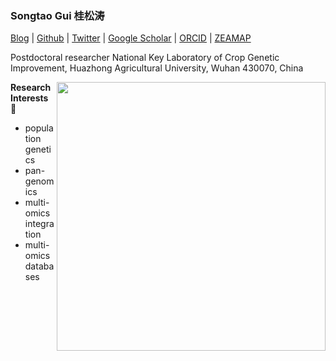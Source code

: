 ### Songtao Gui 桂松涛

[Blog](https://songtaogui.github.io) | [Github](https://github.com/songtaogui) | [Twitter](https://twitter.com/GuiSongtao) | [Google Scholar](https://scholar.google.com/citations?user=1LAvdloAAAAJ) | [ORCID](http://orcid.org/0000-0001-6718-982X) | [ZEAMAP](http://www.zeamap.com/)

Postdoctoral researcher
National Key Laboratory of Crop Genetic Improvement, Huazhong Agricultural University, Wuhan 430070, China

<a href="https://gitstar-ranking.com/songtaogui">
<img src="https://github-readme-stats.vercel.app/api?username=songtaogui&include_all_commits=true&theme=swift&show_icons=true&bg_color=fff)" align="right" width=430 />
</a>


**Research Interests :microscope:**
- population genetics
- pan-genomics
- multi-omics integration
- multi-omics databases

<!--
<br>
<a>
<img src="https://github-profile-trophy.vercel.app/?username=songtaogui&no-frame=true&column=4&theme=flat&no-bg=true&rank=S,AAA,AA,A,B,C&title=Stars,Followers,Repositories,Commits,PullRequest,Issues)" align="Left" width=420 /> <img src="https://github-readme-stats.vercel.app/api/top-langs/?username=songtaogui&layout=compact&theme=swift&bg_color=fff&langs_count=7&custom_title=My Armory" align= "Right" width=300 >
<a/>
-->


<!-- 
[![SongtaoGui's GitHub stats](https://github-readme-stats.vercel.app/api?username=songtaogui&include_all_commits=true&theme=swift&show_icons=true)](https://github.com/anuraghazra/github-readme-stats) -->


<!-- 
[![Top Langs](https://github-readme-stats.vercel.app/api/top-langs/?username=songtaogui&layout=compact&theme=swift)](https://github.com/anuraghazra/github-readme-stats) -->

<!-- <br><br>

[![trophy](https://github-profile-trophy.vercel.app/?username=songtaogui&no-frame=true&column=3&theme=flat&no-bg=true&rank=S,AAA,AA,A,B,C&title=Stars,Followers,Repositories,Commits,PullRequest,Issues)](https://github.com/ryo-ma/github-profile-trophy) -->

<!--
**songtaogui/songtaogui** is a ✨ _special_ ✨ repository because its `README.md` (this file) appears on your GitHub profile.

Here are some ideas to get you started:

- 🔭 I’m currently working on ...
- 🌱 I’m currently learning ...
- 👯 I’m looking to collaborate on ...
- 🤔 I’m looking for help with ...
- 💬 Ask me about ...
- 📫 How to reach me: ...
- 😄 Pronouns: ...
- ⚡ Fun fact: ...
-->
